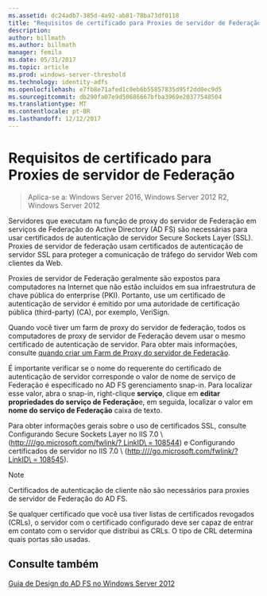 ```yaml
---
ms.assetid: dc24adb7-385d-4a92-ab81-78ba73df0118
title: "Requisitos de certificado para Proxies de servidor de Federação"
description: 
author: billmath
ms.author: billmath
manager: femila
ms.date: 05/31/2017
ms.topic: article
ms.prod: windows-server-threshold
ms.technology: identity-adfs
ms.openlocfilehash: e7fb8e71afed1c0eb6b55857835d95f2dd0ec9d5
ms.sourcegitcommit: db290fa07e9d50686667bfba3969e20377548504
ms.translationtype: MT
ms.contentlocale: pt-BR
ms.lasthandoff: 12/12/2017
---
```

# <a name="certificate-requirements-for-federation-server-proxies"></a>Requisitos de certificado para Proxies de servidor de Federação

>Aplica-se a: Windows Server 2016, Windows Server 2012 R2, Windows Server 2012

Servidores que executam na função de proxy do servidor de Federação em serviços de Federação do Active Directory \(AD FS\) são necessárias para usar certificados de autenticação de servidor Secure Sockets Layer \(SSL\). Proxies de servidor de federação usam certificados de autenticação de servidor SSL para proteger a comunicação de tráfego do servidor Web com clientes da Web.  
  
Proxies de servidor de Federação geralmente são expostos para computadores na Internet que não estão incluídos em sua infraestrutura de chave pública do enterprise \(PKI\). Portanto, use um certificado de autenticação de servidor é emitido por uma autoridade de certificação pública \(third\-party\) \(CA\), por exemplo, VeriSign.  
  
Quando você tiver um farm de proxy do servidor de federação, todos os computadores de proxy de servidor de Federação devem usar o mesmo certificado de autenticação de servidor. Para obter mais informações, consulte [quando criar um Farm de Proxy do servidor de Federação](When-to-Create-a-Federation-Server-Proxy-Farm.md).  
  
É importante verificar se o nome do requerente do certificado de autenticação de servidor corresponde o valor de nome de serviço de Federação é especificado no AD FS gerenciamento snap\-in. Para localizar esse valor, abra o snap\-in, right\-clique **serviço**, clique em **editar propriedades do serviço de Federação**e, em seguida, localizar o valor em **nome do serviço de Federação** caixa de texto.  
  
Para obter informações gerais sobre o uso de certificados SSL, consulte Configurando Secure Sockets Layer no IIS 7.0 \ ([http:///\/go.microsoft.com\/fwlink\/? LinkID\ = 108544](https://go.microsoft.com/fwlink/?LinkID=108544)\) e Configurando certificados de servidor no IIS 7.0 \ ([http:///\/go.microsoft.com\/fwlink\/? LinkID\ = 108545](https://go.microsoft.com/fwlink/?LinkID=108545)\).  
  
> [!NOTE]  
> Certificados de autenticação de cliente não são necessários para proxies de servidor de Federação do AD FS.  
  
Se qualquer certificado que você usa tiver listas de certificados revogados \(CRLs\), o servidor com o certificado configurado deve ser capaz de entrar em contato com o servidor que distribui as CRLs. O tipo de CRL determina quais portas são usadas.  
  
## <a name="see-also"></a>Consulte também
[Guia de Design do AD FS no Windows Server 2012](AD-FS-Design-Guide-in-Windows-Server-2012.md)
